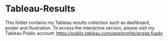 # Tableau-Results
This folder contains my Tableau results collection such as dashboard, poster and illustration. To access the interactive version, please visit my Tableau Public account: https://public.tableau.com/app/profile/angga.fuady 
